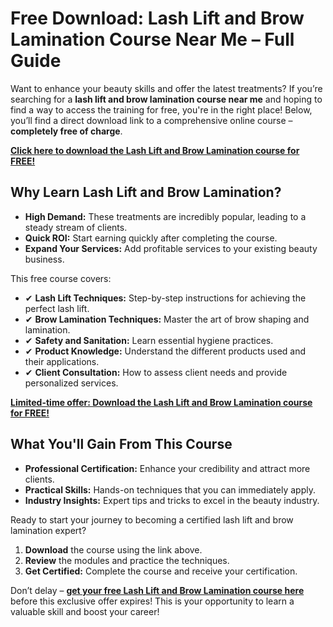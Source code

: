 # Free Download: Lash Lift and Brow Lamination Course Near Me – Full Guide

Want to enhance your beauty skills and offer the latest treatments? If you’re searching for a **lash lift and brow lamination course near me** and hoping to find a way to access the training for free, you're in the right place! Below, you’ll find a direct download link to a comprehensive online course – **completely free of charge**.

[**Click here to download the Lash Lift and Brow Lamination course for FREE!**](https://udemywork.com/lash-lift-and-brow-lamination-course-near-me)

## Why Learn Lash Lift and Brow Lamination?

*   **High Demand:** These treatments are incredibly popular, leading to a steady stream of clients.
*   **Quick ROI:** Start earning quickly after completing the course.
*   **Expand Your Services:** Add profitable services to your existing beauty business.

This free course covers:

*   ✔ **Lash Lift Techniques:** Step-by-step instructions for achieving the perfect lash lift.
*   ✔ **Brow Lamination Techniques:** Master the art of brow shaping and lamination.
*   ✔ **Safety and Sanitation:** Learn essential hygiene practices.
*   ✔ **Product Knowledge:** Understand the different products used and their applications.
*   ✔ **Client Consultation:** How to assess client needs and provide personalized services.

[**Limited-time offer: Download the Lash Lift and Brow Lamination course for FREE!**](https://udemywork.com/lash-lift-and-brow-lamination-course-near-me)

## What You'll Gain From This Course

*   **Professional Certification:** Enhance your credibility and attract more clients.
*   **Practical Skills:** Hands-on techniques that you can immediately apply.
*   **Industry Insights:** Expert tips and tricks to excel in the beauty industry.

Ready to start your journey to becoming a certified lash lift and brow lamination expert?

1.  **Download** the course using the link above.
2.  **Review** the modules and practice the techniques.
3.  **Get Certified:** Complete the course and receive your certification.

Don’t delay – **[get your free Lash Lift and Brow Lamination course here](https://udemywork.com/lash-lift-and-brow-lamination-course-near-me)** before this exclusive offer expires! This is your opportunity to learn a valuable skill and boost your career!
